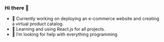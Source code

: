 ### Hi there 👋


- 🔭 Currently working on deploying an e-commerce website and creating a virtual product catalog.
- 🌱 Learning and using React.js for all projects.
- 🤔 I’m looking for help with everything programming
<!-- - 📫 How to reach me: ...
- 😄 Pronouns: ...
- ⚡ Fun fact: ... -->
